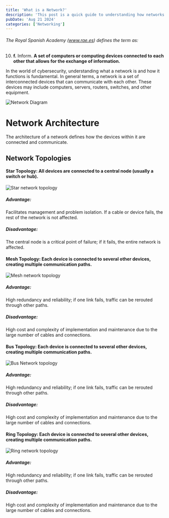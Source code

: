 ```yaml
---
title: 'What is a Network?'
description: 'This post is a quick guide to understanding how networks work, from basic protocols to the structures that support them.'
pubDate: 'Aug 21 2024'
categories: ['Networking']
---
```


###### The Royal Spanish Academy (www.rae.es) defines the term as:

10. **f.** Inform. **A set of computers or computing devices connected to each other that allows for the exchange of information.**

In the world of cybersecurity, understanding what a network is and how it functions is fundamental. In general terms, a network is a set of interconnected devices that can communicate with each other. These devices may include computers, servers, routers, switches, and other equipment.

![Network Diagram](https://www.conceptdraw.com/How-To-Guide/picture/Network-Diagram.png)
# Network Architecture
The architecture of a network defines how the devices within it are connected and communicate.
## Network Topologies

#### Star Topology: All devices are connected to a central node (usually a switch or hub).

![Star network topology](https://upload.wikimedia.org/wikipedia/commons/8/84/Star_Topology.png)
##### Advantage: 
Facilitates management and problem isolation. If a cable or device fails, the rest of the network is not affected.
##### Disadvantage: 
The central node is a critical point of failure; if it fails, the entire network is affected.

#### Mesh Topology: Each device is connected to several other devices, creating multiple communication paths.

![Mesh network topology](https://static.javatpoint.com/computer/images/what-is-mesh-topology.jpg)
##### Advantage: 
High redundancy and reliability; if one link fails, traffic can be rerouted through other paths.
##### Disadvantage: 
High cost and complexity of implementation and maintenance due to the large number of cables and connections.

#### Bus Topology: Each device is connected to several other devices, creating multiple communication paths.

![Bus Network topology](https://www.elprocus.com/wp-content/uploads/Bus-Topology-Diagram.jpg)
##### Advantage: 
High redundancy and reliability; if one link fails, traffic can be rerouted through other paths.
##### Disadvantage: 
High cost and complexity of implementation and maintenance due to the large number of cables and connections.

#### Ring Topology: Each device is connected to several other devices, creating multiple communication paths.

![Ring network topology](https://computernetworkingsimplified.wordpress.com/wp-content/uploads/2013/06/ring.jpg?w=640)
##### Advantage: 
High redundancy and reliability; if one link fails, traffic can be rerouted through other paths.
##### Disadvantage: 
High cost and complexity of implementation and maintenance due to the large number of cables and connections.
